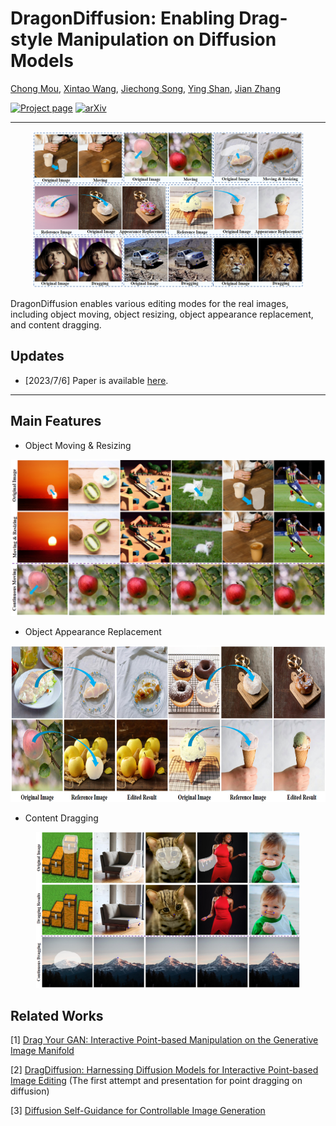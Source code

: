 # DragonDiffusion: Enabling Drag-style Manipulation on Diffusion Models
[Chong Mou](https://scholar.google.com/citations?user=SYQoDk0AAAAJ&hl=zh-CN),
[Xintao Wang](https://xinntao.github.io/),
[Jiechong Song](),
[Ying Shan](https://scholar.google.com/citations?user=4oXBp9UAAAAJ),
[Jian Zhang](https://scholar.google.com/citations?user=7brFI_4AAAAJ&hl=zh-CN)

[![Project page](https://img.shields.io/badge/Project-Page-brightgreen)](https://mc-e.github.io/project/DragonDiffusion/)
[![arXiv](https://img.shields.io/badge/ArXiv-2304.08465-brightgreen)](https://arxiv.org/abs/2307.02421)

---

<p align="center">
  <img src="assets/teaser.png" height=250>
</p>

DragonDiffusion</span> enables various editing modes for the real images, including object moving, object resizing, object appearance replacement, and content dragging.

## Updates

- [2023/7/6] Paper is available [here](https://arxiv.org/abs/2307.02421).

---

## Main Features

- Object Moving & Resizing
<p align="center">
  <img src="assets/res_move.png" height=250>
</p>

- Object Appearance Replacement
<p align="center">
  <img src="assets/res_app.png" height=250>
</p>

- Content Dragging
<p align="center">
  <img src="assets/res_drag.png" height=250>
</p>

## Related Works
[1] <a href="https://github.com/XingangPan/DragGAN">Drag Your GAN: Interactive Point-based Manipulation on the Generative Image Manifold</a>
</p>
<p>
[2] <a href="https://yujun-shi.github.io/projects/dragdiffusion.html">DragDiffusion: Harnessing Diffusion Models for Interactive Point-based Image Editing</a> (The first attempt and presentation for point dragging on diffusion)
</p>
<p>
[3] <a href="https://dave.ml/selfguidance/">Diffusion Self-Guidance for Controllable Image Generation</a>
</p>
